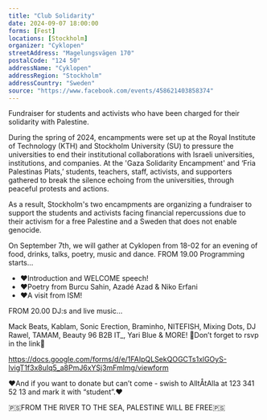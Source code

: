 ```yaml
---
title: "Club Solidarity"
date: 2024-09-07 18:00:00
forms: [Fest]
locations: [Stockholm]
organizer: "Cyklopen"
streetAddress: "Magelungsvägen 170"
postalCode: "124 50"
addressName: "Cyklopen"
addressRegion: "Stockholm"
addressCountry: "Sweden"
source: "https://www.facebook.com/events/458621403858374"
---
```

Fundraiser for students and activists who have been charged for their solidarity with Palestine.

During the spring of 2024, encampments were set up at the Royal Institute of Technology (KTH) and Stockholm University (SU) to pressure the universities to end their institutional collaborations with Israeli universities, institutions, and companies. At the 'Gaza Solidarity Encampment' and ‘Fria Palestinas Plats,’ students, teachers, staff, activists, and supporters gathered to break the silence echoing from the universities, through peaceful protests and actions.

As a result, Stockholm's two encampments are organizing a fundraiser to support the students and activists facing financial repercussions due to their activism for a free Palestine and a Sweden that does not enable genocide.

On September 7th, we will gather at Cyklopen from 18-02 for an evening of food, drinks, talks, poetry, music and dance.
FROM 19.00 Programming starts…

- ❤️Introduction and WELCOME speech!
- ❤️Poetry from Burcu Sahin, Azadé Azad & Niko Erfani
- ❤️A visit from ISM!

FROM 20.00 DJ:s and live music…

Mack Beats, Kablam, Sonic Erection, Braminho, NITEFISH, Mixing Dots, DJ Rawel, TAMAM, Beauty 96 B2B IT_, Yari Blue & MORE!
💚Don’t forget to rsvp in the link💚

https://docs.google.com/forms/d/e/1FAIpQLSekQOGCTs1xlGOyS-lvigT1f3x8uIq5_a8PmJ6xYSj3mFmlmg/viewform

❤️And if you want to donate but can’t come - swish to AlltÅtAlla at 123 341 52 13 and mark it with “student”.❤️

🇵🇸FROM THE RIVER TO THE SEA, PALESTINE WILL BE FREE🇵🇸